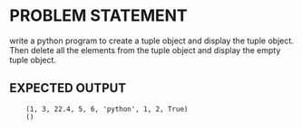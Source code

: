 # PROBLEM STATEMENT

write a python program to create a tuple object and display the tuple object. Then delete all the elements from the tuple object and display the empty tuple object.

## EXPECTED OUTPUT

        (1, 3, 22.4, 5, 6, 'python', 1, 2, True)
        ()